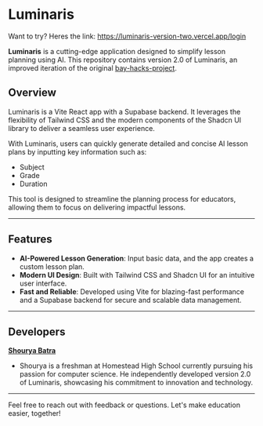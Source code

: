 # Luminaris

Want to try? Heres the link: https://luminaris-version-two.vercel.app/login

**Luminaris** is a cutting-edge application designed to simplify lesson planning using AI. This repository contains version 2.0 of Luminaris, an improved iteration of the original [bay-hacks-project](https://github.com/ShouryaBatra/bay-hacks-project).

## Overview

Luminaris is a Vite React app with a Supabase backend. It leverages the flexibility of Tailwind CSS and the modern components of the Shadcn UI library to deliver a seamless user experience.  

With Luminaris, users can quickly generate detailed and concise AI lesson plans by inputting key information such as:
- Subject
- Grade
- Duration

This tool is designed to streamline the planning process for educators, allowing them to focus on delivering impactful lessons.

---

## Features

- **AI-Powered Lesson Generation**: Input basic data, and the app creates a custom lesson plan.
- **Modern UI Design**: Built with Tailwind CSS and Shadcn UI for an intuitive user interface.
- **Fast and Reliable**: Developed using Vite for blazing-fast performance and a Supabase backend for secure and scalable data management.

---

## Developers

**[Shourya Batra](https://github.com/ShouryaBatra)**  

- Shourya is a freshman at Homestead High School currently pursuing his passion for computer science. He independently developed version 2.0 of Luminaris, showcasing his commitment to innovation and technology.  

---

Feel free to reach out with feedback or questions. Let's make education easier, together!
